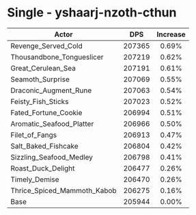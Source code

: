 # Single - yshaarj-nzoth-cthun
| Actor | DPS | Increase |
|---|:---:|:---:|
|Revenge_Served_Cold|207365|0.69%|
|Thousandbone_Tongueslicer|207219|0.62%|
|Great_Cerulean_Sea|207191|0.61%|
|Seamoth_Surprise|207069|0.55%|
|Draconic_Augment_Rune|207063|0.54%|
|Feisty_Fish_Sticks|207023|0.52%|
|Fated_Fortune_Cookie|206994|0.51%|
|Aromatic_Seafood_Platter|206966|0.50%|
|Filet_of_Fangs|206913|0.47%|
|Salt_Baked_Fishcake|206804|0.42%|
|Sizzling_Seafood_Medley|206798|0.41%|
|Roast_Duck_Delight|206477|0.26%|
|Timely_Demise|206470|0.26%|
|Thrice_Spiced_Mammoth_Kabob|206275|0.16%|
|Base|205944|0.00%|
